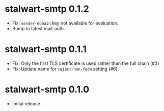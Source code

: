 stalwart-smtp 0.1.2
================================
- Fix: `sender-domain` key not available for evaluation.
- Bump to latest mail-auth.

stalwart-smtp 0.1.1
================================
- Fix: Only the first TLS certificate is used rather than the full chain (#3)
- Fix: Update name for `reject-non-fqdn` setting (#6).

stalwart-smtp 0.1.0
================================
- Initial release.
